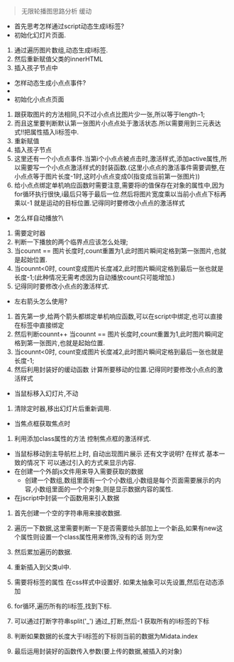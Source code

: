 >无限轮播图思路分析 缓动

+ 首先思考怎样通过script动态生成li标签?
+ 初始化幻灯片页面.
1. 通过遍历图片数组,动态生成li标签.
2. 然后重新赋值父类的innerHTML
3. 插入孩子节点中

+ 怎样动态生成小点点事件?
+ 
+ 初始化小点点页面
1. 跟获取图片的方法相同,只不过小点点比图片少一张,所以等于length-1;
2. 而且这里要判断默认第一张图片小点点处于激活状态.所以需要用到三元表达式!!把属性插入li标签中.
3. 重新赋值
4. 插入孩子节点
5. 这里还有一个小点点事件.当第i个小点点被点击时,激活样式,添加active属性,所以需要写一个小点点激活样式的封装函数.(这里小点点的激活事件需要调整,在小点点等于图片长度-1时,这时小点点变成0(指变成当前第一张图片))
6. 给小点点绑定单机响应函数时需要注意,需要将i的值保存在对象的属性中,因为for循环执行很快,i最后只等于最后一位.然后将图片宽度乘以当前小点点下标再乘以-1 就是运动的目标位置.记得同时要修改小点点的激活样式

+ 怎么样自动播放?\
1. 需要定时器
2. 判断一下播放的两个临界点应该怎么处理;
3. 当counnt == 图片长度时,count重置为1,此时图片瞬间定格到第一张图片,也就是起始位置.
4. 当counnt<0时, count变成图片长度减2,此时图片瞬间定格到最后一张也就是长度-1;(此种情况无需考虑因为自动播放count只可能增加.)
5. 记得同时要修改小点点的激活样式.

+ 左右箭头怎么使用?
1. 首先第一步,给两个箭头都绑定单机响应函数,可以在script中绑定,也可以直接在标签中直接绑定
2. 然后判断counnt++ 当counnt == 图片长度时,count重置为1,此时图片瞬间定格到第一张图片,也就是起始位置.
3. 当counnt<0时, count变成图片长度减2,此时图片瞬间定格到最后一张也就是长度-1;
4. 然后利用封装好的缓动函数 计算所要移动的位置.记得同时要修改小点点的激活样式

+ 当鼠标移入幻灯片,不动
1. 清除定时器,移出幻灯片后重新调用.


+ 当焦点框获取焦点时
1. 利用添加class属性的方法 控制焦点框的激活样式.


+ 当鼠标移动到主导航栏上时, 自动出现图片展示 还有文字说明? 在样式 基本一致的情况下 可以通过引入的方式来显示内容.
+ 在创建一个外部js文件用来导入需要获取的数据
    - 创建一个数组,数组里面有一个个小数组,小数组是每个页面需要展示的内容,小数组里面的一个个对象,则是显示数据内容的属性.
+ 在jscript中封装一个函数用来引入数据
1. 首先创建一个空的字符串用来接收数据.
2. 遍历一下数据,这里需要判断一下是否需要给头部加上一个新品,如果有new这个属性则设置一个class属性用来修饰,没有的话 则为空
3. 然后累加遍历的数据.
4. 重新插入到父类ul中.
5. 需要将标签的属性 在css样式中设置好. 如果太抽象可以先设置,然后在动态添加

1. for循环,遍历所有的li标签,找到下标.
2. 可以通过打断字符串split('_') 通过_打断,然后-1 获取所有的li标签的下标
3. 判断如果数据的长度大于li标签的下标则当前的数据为Midata.index
4. 最后运用封装好的函数传入参数(要上传的数据,被插入的对象)